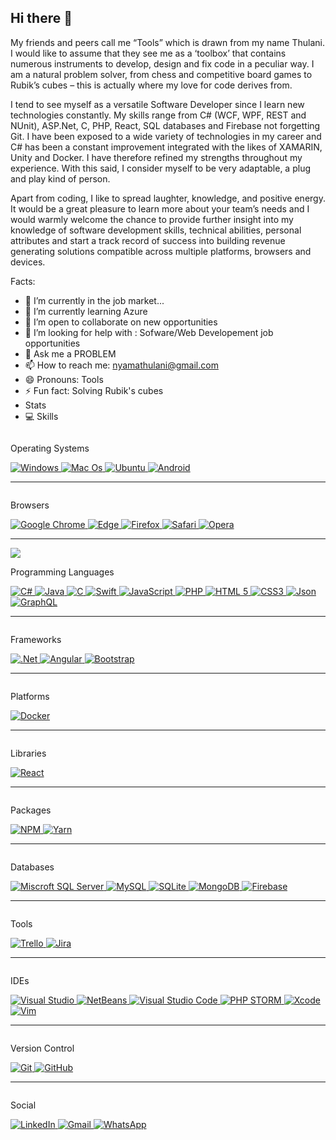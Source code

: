 ## Hi there 👋

My friends and peers call me “Tools” which is drawn from my name Thulani.
I would like to assume that they see me as a ‘toolbox’ that contains numerous
instruments to develop, design and fix code in a peculiar way.
I am a natural problem solver, from chess and competitive board games to
Rubik’s cubes – this is actually where my love for code derives from.

I tend to see myself as a versatile Software Developer since I learn new
technologies constantly. My skills range from C# (WCF, WPF, REST and
NUnit), ASP.Net, C, PHP, React, SQL databases and Firebase not forgetting Git.
I have been exposed to a wide variety of technologies in my career and C# has
been a constant improvement integrated with the likes of XAMARIN, Unity
and Docker. I have therefore refined my strengths throughout my experience.
With this said, I consider myself to be very adaptable, a plug and play kind of person.

Apart from coding, I like to spread laughter, knowledge, and positive energy.
It would be a great pleasure to learn more about your team’s needs and I
would warmly welcome the chance to provide further insight into my
knowledge of software development skills, technical abilities, personal
attributes and start a track record of success into building revenue generating
solutions compatible across multiple platforms, browsers and devices.

Facts:

- 🔭 I’m currently in the job market...
- 🌱 I’m currently learning Azure
- 👯 I’m open to collaborate on new opportunities
- 🤔 I’m looking for help with : Sofware/Web Developement job opportunities
- 💬 Ask me a PROBLEM
- 📫 How to reach me: nyamathulani@gmail.com
- 😄 Pronouns: Tools
- ⚡ Fun fact: Solving Rubik's cubes
-    Stats
- 💻 Skills
<div class="column">
  <p>Operating Systems</p>
  <a href="https://www.microsoft.com/en-gb/software-download/windows10">
    <img src="https://img.shields.io/badge/Windows-0078D6?style=for-the-badge&logo=windows&logoColor=white" alt="Windows">
  </a>
  <a href="https://www.apple.com/za/macos/">
    <img src="https://img.shields.io/badge/mac%20os-000000?style=for-the-badge&logo=macos&logoColor=F0F0F0" alt="Mac Os">
  </a>
  <a href="https://ubuntu.com/download">
    <img src="https://img.shields.io/badge/Ubuntu-E95420?style=for-the-badge&logo=ubuntu&logoColor=white" alt="Ubuntu">
  </a>
  <a href="https://developer.android.com/studio">
    <img src="https://img.shields.io/badge/Android-3DDC84?style=for-the-badge&logo=android&logoColor=white" alt="Android">
  </a>
</div>
<hr>
<div class="column">
  <p>Browsers</p>
  <a href="https://www.google.com/chrome/fast-and-secure/">
    <img src="https://img.shields.io/badge/Google%20Chrome-4285F4?style=for-the-badge&logo=GoogleChrome&logoColor=white" alt="Google Chrome">
  </a>
  <a href="https://www.microsoft.com/en-us/edge">
    <img src="https://img.shields.io/badge/Edge-0078D7?style=for-the-badge&logo=Microsoft-edge&logoColor=white" alt="Edge">
  </a>
  <a href="https://www.mozilla.org/en-US/firefox/new/">
    <img src="https://img.shields.io/badge/Firefox-FF7139?style=for-the-badge&logo=Firefox-Browser&logoColor=white" alt="Firefox">
  </a>
  <a href="https://support.apple.com/downloads/safari">
    <img src="https://img.shields.io/badge/Safari-000000?style=for-the-badge&logo=Safari&logoColor=white" alt="Safari">
  </a>
  <a href="https://www.opera.com/gx">
    <img src="https://img.shields.io/badge/Opera-FF1B2D?style=for-the-badge&logo=Opera&logoColor=white" alt="Opera">
  </a>
</div>
<div class="column">
  <hr>
  <img src="https://github-readme-stats.vercel.app/api/top-langs/?username=ThulaniNyama&layout=compact)](https://github.com/anuraghazra/github-readme-stats">
  <p>Programming Languages</p>
  <a href="https://docs.microsoft.com/en-us/dotnet/csharp/">
    <img src="https://img.shields.io/badge/c%23-%23239120.svg?style=for-the-badge&logo=c-sharp&logoColor=white" alt="C#">
  </a>
  <a href="https://www.java.com/en/">
    <img src="https://img.shields.io/badge/java-%23ED8B00.svg?style=for-the-badge&logo=java&logoColor=white" alt="Java">
  </a>
  <a href="https://www.learn-c.org/">
    <img src="https://img.shields.io/badge/c-%2300599C.svg?style=for-the-badge&logo=c&logoColor=white" alt="C">
  </a>
  <a href="https://developer.apple.com/swift/">
    <img src="https://img.shields.io/badge/swift-F54A2A?style=for-the-badge&logo=swift&logoColor=white" alt="Swift">
  </a>
  <a href="https://www.javascript.com/">
    <img src="https://img.shields.io/badge/javascript-%23323330.svg?style=for-the-badge&logo=javascript&logoColor=%23F7DF1E" alt="JavaScript">
  </a>
  <a href="https://www.php.net/">
    <img src="https://img.shields.io/badge/php-%23777BB4.svg?style=for-the-badge&logo=php&logoColor=white" alt="PHP">
  </a>
  <a href="https://html.com/">
    <img src="https://img.shields.io/badge/html5-%23E34F26.svg?style=for-the-badge&logo=html5&logoColor=white" alt="HTML 5">
  </a>
  <a href="https://www.w3.org/Style/CSS/Overview.en.html">
    <img src="https://img.shields.io/badge/css3-%231572B6.svg?style=for-the-badge&logo=css3&logoColor=white" alt="CSS3">
  </a>
  <a href="https://www.json.org/json-en.html">
    <img src="https://img.shields.io/badge/json-5E5C5C?style=for-the-badge&logo=json&logoColor=white" alt="Json">
  </a>
  <a href="https://graphql.org/">
    <img src="https://img.shields.io/badge/-GraphQL-E10098?style=for-the-badge&logo=graphql&logoColor=white" alt="GraphQL">
  </a>
</div>
<hr>
<div class="column">
  <p>Frameworks</p>
  <a href="https://dotnet.microsoft.com/">
    <img src="https://img.shields.io/badge/.NET-5C2D91?style=for-the-badge&logo=.net&logoColor=white" alt=".Net">
  </a>
  <a href="https://angular.io/">
    <img src="https://img.shields.io/badge/angular-%23DD0031.svg?style=for-the-badge&logo=angular&logoColor=white" alt="Angular">
  </a>
  <a href="https://getbootstrap.com/">
  <img src="https://img.shields.io/badge/bootstrap-%23563D7C.svg?style=for-the-badge&logo=bootstrap&logoColor=white" alt="Bootstrap">
  </a>
</div>
<hr>
<div class="column">
  <p>Platforms</p>
  <a href="https://www.docker.com/">
    <img src="https://img.shields.io/badge/docker-%230db7ed.svg?style=for-the-badge&logo=docker&logoColor=white" alt="Docker">
  </a>
</div>
<hr>
<div class="column">
  <p>Libraries</p>
  <a href="https://reactjs.org/">
  <img src="https://img.shields.io/badge/react-%2320232a.svg?style=for-the-badge&logo=react&logoColor=%2361DAFB" alt="React">
  </a>
</div>
<hr>
<div class="column">
  <p>Packages</p>
  <a href="https://www.npmjs.com/">
    <img src="https://img.shields.io/badge/NPM-%23000000.svg?style=for-the-badge&logo=npm&logoColor=white" alt="NPM">
  </a>
  <a href="https://yarnpkg.com/">
    <img src="https://img.shields.io/badge/yarn-%232C8EBB.svg?style=for-the-badge&logo=yarn&logoColor=white" alt="Yarn">
  </a>
</div>
<hr>
<div class="column">
  <p>Databases</p>
  <a href="https://docs.microsoft.com/en-us/sql/ssms/sql-server-management-studio-ssms?view=sql-server-ver15">
  <img src="https://img.shields.io/badge/Microsoft%20SQL%20Sever-CC2927?style=for-the-badge&logo=microsoft%20sql%20server&logoColor=white" alt="Miscroft SQL Server">
  </>
  <a href="https://www.mysql.com/">
    <img src="https://img.shields.io/badge/mysql-%2300f.svg?style=for-the-badge&logo=mysql&logoColor=white" alt="MySQL">
  </a>
  <a href="https://www.sqlite.org/index.html">
    <img src="https://img.shields.io/badge/sqlite-%2307405e.svg?style=for-the-badge&logo=sqlite&logoColor=white" alt="SQLite">
  </a>
  <a href="https://www.mongodb.com/">
    <img src="https://img.shields.io/badge/MongoDB-%234ea94b.svg?style=for-the-badge&logo=mongodb&logoColor=white" alt="MongoDB">
  </a>
  <a href="https://firebase.google.com/">
    <img src="https://img.shields.io/badge/firebase-%23039BE5.svg?style=for-the-badge&logo=firebase" alt="Firebase">
  </a>
</div>
<hr>
<div class="column">
  <p>Tools</p>
  <a href="https://trello.com/en">
    <img src="https://img.shields.io/badge/Trello-%23026AA7.svg?style=for-the-badge&logo=Trello&logoColor=white" alt="Trello">
  </a>
  <a href="https://www.atlassian.com/software/jira">
    <img src="https://img.shields.io/badge/jira-%230A0FFF.svg?style=for-the-badge&logo=jira&logoColor=white" alt="Jira">
  </a>
</div>
<hr>
<div class="column">
  <p>IDEs</p>
  <a href="https://visualstudio.microsoft.com/downloads/">
    <img src="https://img.shields.io/badge/Visual%20Studio-5C2D91.svg?style=for-the-badge&logo=visual-studio&logoColor=white" alt="Visual Studio">
  </a>
  <a href="https://netbeans.apache.org/download/index.html">
    <img src="https://img.shields.io/badge/NetBeansIDE-1B6AC6.svg?style=for-the-badge&logo=apache-netbeans-ide&logoColor=white" alt="NetBeans">
  </a>
  <a href="https://code.visualstudio.com/download">
    <img src="https://img.shields.io/badge/Visual%20Studio%20Code-0078d7.svg?style=for-the-badge&logo=visual-studio-code&logoColor=white" alt="Visual Studio Code">
  </a>
  <a href="https://www.jetbrains.com/phpstorm/download/#section=windows">
    <img src="https://img.shields.io/badge/phpstorm-143?style=for-the-badge&logo=phpstorm&logoColor=black&color=black&labelColor=darkorchid" alt="PHP STORM">
  </a>
  <a href="https://developer.apple.com/xcode/">
    <img src="https://img.shields.io/badge/Xcode-007ACC?style=for-the-badge&logo=Xcode&logoColor=white" alt="Xcode">
  </a>
  <a href="https://www.vim.org/download.php">
    <img src="https://img.shields.io/badge/VIM-%2311AB00.svg?style=for-the-badge&logo=vim&logoColor=white" alt="Vim">
  </a>
</div>
<hr>
<div class="column">
  <p>Version Control</p>
  <a href="https://git-scm.com/">
    <img src="https://img.shields.io/badge/git-%23F05033.svg?style=for-the-badge&logo=git&logoColor=white" alt="Git">
  </a>
  <a href="https://github.com/ThulaniNyama">
    <img src="https://img.shields.io/badge/github-%23121011.svg?style=for-the-badge&logo=github&logoColor=white" alt="GitHub">
  </a>
</div>
<hr>
<div class="column">
  <p>Social</p>
  <a href="https://www.linkedin.com/in/thulani-nyama-816194198/">
    <img src="https://img.shields.io/badge/linkedin-%230077B5.svg?style=for-the-badge&logo=linkedin&logoColor=white" alt="LinkedIn">
  </a>
  <a href="mailto:nyamathulani@gmail.com">
    <img src="https://img.shields.io/badge/Gmail-D14836?style=for-the-badge&logo=gmail&logoColor=white" alt="Gmail">
  </a>
  <a href="https://wa.me/+27818481977">
    <img src="https://img.shields.io/badge/WhatsApp-25D366?style=for-the-badge&logo=whatsapp&logoColor=white" alt="WhatsApp">
  </a>
</div>

